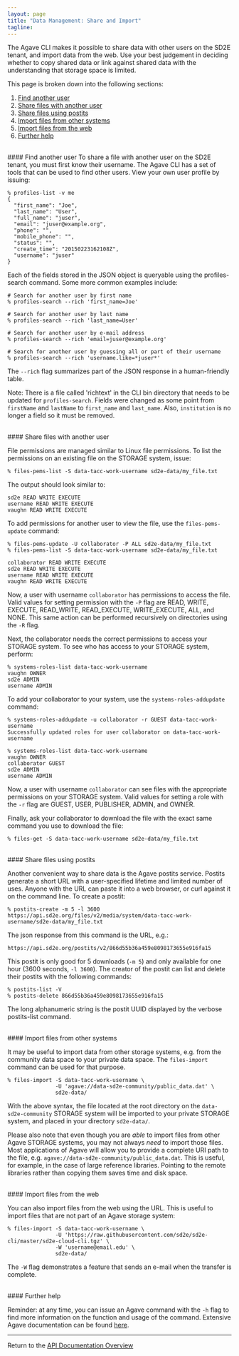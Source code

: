 ```yaml
---
layout: page
title: "Data Management: Share and Import"
tagline:
---
```


The Agave CLI makes it possible to share data with other users on the SD2E
tenant, and import data from the web. Use your best judgement in deciding
whether to copy shared data or link against shared data with the understanding
that storage space is limited.

This page is broken down into the following sections:

1. [Find another user](#find-another-user)
2. [Share files with another user](#share-files-with-another-user)
3. [Share files using postits](#share-files-using-postits)
4. [Import files from other systems](#import-files-from-other-systems)
5. [Import files from the web](#import-files-from-the-web)
6. [Further help](#further-help)


<br>
#### Find another user
To share a file with another user on the SD2E tenant, you must first know their
username. The Agave CLI has a set of tools that can be used to find other users.
View your own user profile by issuing:

```
% profiles-list -v me
{
  "first_name": "Joe",
  "last_name": "User",
  "full_name": "juser",
  "email": "juser@example.org",
  "phone": "",
  "mobile_phone": "",
  "status": "",
  "create_time": "20150223162108Z", 
  "username": "juser"
}
```

Each of the fields stored in the JSON object is queryable using the profiles-search
command. Some more common examples include:
```
# Search for another user by first name
% profiles-search --rich 'first_name=Joe'

# Search for another user by last name
% profiles-search --rich 'last_name=User'

# Search for another user by e-mail address
% profiles-search --rich 'email=juser@example.org'

# Search for another user by guessing all or part of their username
% profiles-search --rich 'username.like=*juser*'
```

The `--rich` flag summarizes part of the JSON response in a human-friendly table.

Note: There is a file called 'richtext' in the CLI bin directory that needs to
be updated for `profiles-search`. Fields were changed as some point from `firstName`
and `lastName` to `first_name` and `last_name`. Also, `institution` is no longer
a field so it must be removed.

<br>
#### Share files with another user

File permissions are managed similar to Linux file permissions. To list the
permissions on an existing file on the STORAGE system, issue:
```
% files-pems-list -S data-tacc-work-username sd2e-data/my_file.txt
```

The output should look similar to:
```
sd2e READ WRITE EXECUTE
username READ WRITE EXECUTE
vaughn READ WRITE EXECUTE
```

To add permissions for another user to view the file, use the `files-pems-update`
command:
```
% files-pems-update -U collaborator -P ALL sd2e-data/my_file.txt
% files-pems-list -S data-tacc-work-username sd2e-data/my_file.txt

collaborator READ WRITE EXECUTE
sd2e READ WRITE EXECUTE
username READ WRITE EXECUTE
vaughn READ WRITE EXECUTE
```

Now, a user with username `collaborator` has permissions to access the file.
Valid values for setting permission with the `-P` flag are READ, WRITE, EXECUTE,
READ_WRITE, READ_EXECUTE, WRITE_EXECUTE, ALL, and NONE. This same action can be
performed recursively on directories using the `-R` flag.

Next, the collaborator needs the correct permissions to access your STORAGE
system. To see who has access to your STORAGE system, perform:
```
% systems-roles-list data-tacc-work-username
vaughn OWNER
sd2e ADMIN
username ADMIN
```

To add your collaborator to your system, use the `systems-roles-addupdate` command:
```
% systems-roles-addupdate -u collaborator -r GUEST data-tacc-work-username 
Successfully updated roles for user collaborator on data-tacc-work-username

% systems-roles-list data-tacc-work-username
vaughn OWNER
collaborator GUEST
sd2e ADMIN
username ADMIN
```

Now, a user with username `collaborator` can see files with the appropriate
permissions on your STORAGE system. Valid values for setting a role with the `-r` 
flag are GUEST, USER, PUBLISHER, ADMIN, and OWNER.

Finally, ask your collaborator to download the file with the exact same command
you use to download the file:
```
% files-get -S data-tacc-work-username sd2e-data/my_file.txt
```


<br>
#### Share files using postits

Another convenient way to share data is the Agave postits service. Postits
generate a short URL with a user-specified lifetime and limited number of uses.
Anyone with the URL can paste it into a web browser, or curl against it on the
command line. To create a postit: 
```
% postits-create -m 5 -l 3600 https://api.sd2e.org/files/v2/media/system/data-tacc-work-username/sd2e-data/my_file.txt
```

The json response from this command is the URL, e.g.:

``` 
https://api.sd2e.org/postits/v2/866d55b36a459e8098173655e916fa15
```

This postit is only good for 5 downloads (`-m 5`) and only available for one hour (3600 seconds, `-l 3600`). The creator of the postit can list and delete their postits with the following commands:

```
% postits-list -V
% postits-delete 866d55b36a459e8098173655e916fa15
```

The long alphanumeric string is the postit UUID displayed by the verbose postits-list command.

<br>
#### Import files from other systems

It may be useful to import data from other storage systems, e.g. from the community
data space to your private data space. The `files-import` command can be used
for that purpose.

```
% files-import -S data-tacc-work-username \
               -U 'agave://data-sd2e-community/public_data.dat' \
               sd2e-data/
```

With the above syntax, the file located at the root directory on the
`data-sd2e-community` STORAGE system will be imported to your private STORAGE
system, and placed in your directory `sd2e-data/`.

Please also note that even though you are *able* to import files from other
Agave STORAGE systems, you may not always *need* to import those files. Most
applications of Agave will allow you to provide a complete URI path to the file,
e.g. `agave://data-sd2e-community/public_data.dat`. This is useful, for example,
in the case of large reference libraries. Pointing to the remote libraries
rather than copying them saves time and disk space.

<br>
#### Import files from the web

You can also import files from the web using the URL. This is useful
to import files that are not part of an Agave storage system:

```
% files-import -S data-tacc-work-username \
               -U 'https://raw.githubusercontent.com/sd2e/sd2e-cli/master/sd2e-cloud-cli.tgz' \
               -W 'username@email.edu' \
               sd2e-data/
```

The `-W` flag demonstrates a feature that sends an e-mail when the transfer is
complete.

<br>
#### Further help

Reminder: at any time, you can issue an Agave command with the `-h` flag to
find more information on the function and usage of the command. Extensive Agave
documentation can be found [here](http://developer.agaveapi.co/).


---
Return to the [API Documentation Overview](../index.md)
